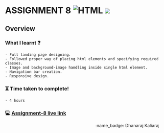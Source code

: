 # ASSIGNMENT 8 ![HTML](https://img.shields.io/badge/-HTML-orange) ![](https://img.shields.io/badge/-CSS-red)
## Overview
### What I learnt :question:
    - Full landing page designing.
    - Followed proper way of placing html elements and specifying required classes.
    - Image and background-image handling inside single html element.
    - Navigation bar creation.
    - Responsive design.
### :hourglass_flowing_sand: Time taken to complete!
    - 4 hours
### :computer: [Assignment-8 live link](https://dhanaraj-assignment8.netlify.app)
 
<div align="right">:name_badge: Dhanaraj Kaliaraj</div>
